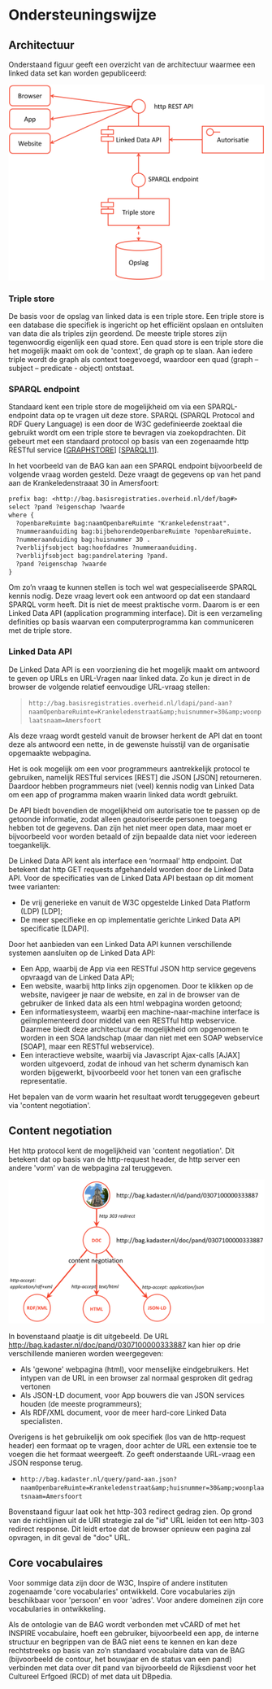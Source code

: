 # Ondersteuningswijze

## Architectuur

Onderstaand figuur geeft een overzicht van de architectuur waarmee een linked data set kan worden gepubliceerd:

![](image-ch6-1.png)

### Triple store

De basis voor de opslag van linked data is een triple store. Een triple store is een database die specifiek is ingericht op het efficiënt opslaan en ontsluiten van data die als triples zijn geordend. De meeste triple stores zijn tegenwoordig eigenlijk een quad store. Een quad store is een triple store die het mogelijk maakt om ook de 'context', de graph op te slaan. Aan iedere triple wordt de graph als context toegevoegd, waardoor een quad (graph – subject – predicate - object) ontstaat.

### SPARQL endpoint

Standaard kent een triple store de mogelijkheid om via een SPARQL-endpoint data op te vragen uit deze store. SPARQL (SPARQL Protocol and RDF Query Language) is een door de W3C gedefinieerde zoektaal die gebruikt wordt om een triple store te bevragen via zoekopdrachten. Dit gebeurt met een standaard protocol op basis van een zogenaamde http RESTful service [[GRAPHSTORE](references.md#graphstore)] [[SPARQL11](references.md#sparql11)].

In het voorbeeld van de BAG kan aan een SPARQL endpoint bijvoorbeeld de volgende vraag worden gesteld. Deze vraagt de gegevens op van het pand aan de Krankeledenstraaat 30 in Amersfoort:

    prefix bag: <http://bag.basisregistraties.overheid.nl/def/bag#>
    select ?pand ?eigenschap ?waarde
    where {
      ?openbareRuimte bag:naamOpenbareRuimte "Krankeledenstraat".
      ?nummeraanduiding bag:bijbehorendeOpenbareRuimte ?openbareRuimte.
      ?nummeraanduiding bag:huisnummer 30 .
      ?verblijfsobject bag:hoofdadres ?nummeraanduiding.
      ?verblijfsobject bag:pandrelatering ?pand.
      ?pand ?eigenschap ?waarde
    }

Om zo’n vraag te kunnen stellen is toch wel wat gespecialiseerde SPARQL kennis nodig. Deze vraag levert ook een antwoord op dat een standaard SPARQL vorm heeft. Dit is niet de meest praktische vorm. Daarom is er een Linked Data API (application programming interface). Dit is een verzameling definities op basis waarvan een computerprogramma kan communiceren met de triple store.

### Linked Data API
De Linked Data API is een voorziening die het mogelijk maakt om antwoord te geven op URLs en URL-Vragen naar linked data. Zo kun je direct in de browser de volgende relatief eenvoudige URL-vraag stellen:

> `http://bag.basisregistraties.overheid.nl/ldapi/pand-aan?naamOpenbareRuimte=Krankeledenstraat&amp;huisnummer=30&amp;woonplaatsnaam=Amersfoort`

Als deze vraag wordt gesteld vanuit de browser herkent de API dat en toont deze als antwoord een nette, in de gewenste huisstijl van de organisatie opgemaakte webpagina.

Het is ook mogelijk om een voor programmeurs aantrekkelijk protocol te gebruiken, namelijk RESTful services [REST] die JSON [JSON] retourneren. Daardoor hebben programmeurs niet (veel) kennis nodig van Linked Data om een app of programma maken waarin linked data wordt gebruikt.

De API biedt bovendien de mogelijkheid om autorisatie toe te passen op de getoonde informatie, zodat alleen geautoriseerde personen toegang hebben tot de gegevens. Dan zijn het niet meer open data, maar moet er bijvoorbeeld voor worden betaald of zijn bepaalde data niet voor iedereen toegankelijk.

De Linked Data API kent als interface een ‘normaal’ http endpoint. Dat betekent dat http GET requests afgehandeld worden door de Linked Data API. Voor de specificaties van de Linked Data API bestaan op dit moment twee varianten:

* De vrij generieke en vanuit de W3C opgestelde Linked Data Platform (LDP) [LDP];
* De meer specifieke en op implementatie gerichte Linked Data API specificatie [LDAPI].

Door het aanbieden van een Linked Data API kunnen verschillende systemen aansluiten op de Linked Data API:

* Een App, waarbij de App via een RESTful JSON http service gegevens opvraagd van de Linked Data API;
* Een website, waarbij http links zijn opgenomen. Door te klikken op de website, navigeer je naar de website, en zal in de browser van de gebruiker de linked data als een html webpagina worden getoond;
* Een informatiesysteem, waarbij een machine-naar-machine interface is geïmplementeerd door middel van een RESTful http webservice. Daarmee biedt deze architectuur de mogelijkheid om opgenomen te worden in een SOA landschap (maar dan niet met een SOAP webservice [SOAP], maar een RESTful webservice).
* Een interactieve website, waarbij via Javascript Ajax-calls [AJAX] worden uitgevoerd, zodat de inhoud van het scherm dynamisch kan worden bijgewerkt, bijvoorbeeld voor het tonen van een grafische representatie.

Het bepalen van de vorm waarin het resultaat wordt teruggegeven gebeurt via 'content negotiation'.

## Content negotiation

Het http protocol kent de mogelijkheid van 'content negotiation'. Dit betekent dat op basis van de http-request header, de http server een andere 'vorm' van de webpagina zal teruggeven.

![](image-ch6-3.png)

In bovenstaand plaatje is dit uitgebeeld. De URL http://bag.kadaster.nl/doc/pand/0307100000333887 kan hier op drie verschillende manieren worden weergegeven:

* Als 'gewone' webpagina (html), voor menselijke eindgebruikers. Het intypen van de URL in een browser zal normaal gesproken dit gedrag vertonen
* Als JSON-LD document, voor App bouwers die van JSON services houden (de meeste programmeurs);
* Als RDF/XML document, voor de meer hard-core Linked Data specialisten.

Overigens is het gebruikelijk om ook specifiek (los van de http-request header) een formaat op te vragen, door achter de URL een extensie toe te voegen die het formaat weergeeft. Zo geeft onderstaande URL-vraag een JSON response terug.

- `http://bag.kadaster.nl/query/pand-aan.json?naamOpenbareRuimte=Krankeledenstraat&amp;huisnummer=30&amp;woonplaatsnaam=Amersfoort`

Bovenstaand figuur laat ook het http-303 redirect gedrag zien. Op grond van de richtlijnen uit de URI strategie zal de "id" URL leiden tot een http-303 redirect response. Dit leidt ertoe dat de browser opnieuw een pagina zal opvragen, in dit geval de "doc" URL.

## Core vocabulaires

Voor sommige data zijn door de W3C, Inspire of andere instituten zogenaamde 'core vocabularies' ontwikkeld. Core vocabularies zijn beschikbaar voor 'persoon' en voor 'adres'. Voor andere domeinen zijn core vocabularies in ontwikkeling.

Als de ontologie van de BAG wordt verbonden met vCARD of met het INSPIRE vocabulaire, hoeft een gebruiker, bijvoorbeeld een app, de interne structuur en begrippen van de BAG niet eens te kennen en kan deze rechtstreeks op basis van zo’n standaard vocabulaire data van de BAG (bijvoorbeeld de contour, het bouwjaar en de status van een pand) verbinden met data over dit pand van bijvoorbeeld de Rijksdienst voor het Cultureel Erfgoed (RCD) of met data uit DBpedia.
